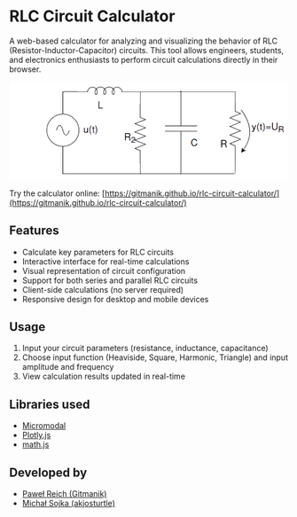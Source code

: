 # RLC Circuit Calculator

A web-based calculator for analyzing and visualizing the behavior of RLC (Resistor-Inductor-Capacitor) circuits. This tool allows engineers, students, and electronics enthusiasts to perform circuit calculations directly in their browser.

![RLC Circuit](circuit.png)

Try the calculator online: [https://gitmanik.github.io/rlc-circuit-calculator/](https://gitmanik.github.io/rlc-circuit-calculator/)

## Features

- Calculate key parameters for RLC circuits
- Interactive interface for real-time calculations
- Visual representation of circuit configuration
- Support for both series and parallel RLC circuits
- Client-side calculations (no server required)
- Responsive design for desktop and mobile devices

## Usage

1. Input your circuit parameters (resistance, inductance, capacitance)
2. Choose input function (Heaviside, Square, Harmonic, Triangle) and input amplitude and frequency
3. View calculation results updated in real-time

## Libraries used
- [Micromodal](https://github.com/micromodal/Micromodal)
- [Plotly.js](https://plotly.com/)
- [math.js](https://mathjs.org/)
   
## Developed by

- [Paweł Reich (Gitmanik)](https://github.com/Gitmanik)
- [Michał Sojka (akjosturtle)](https://github.com/akjosturtle)
